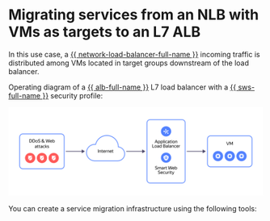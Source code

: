 # Migrating services from an NLB with VMs as targets to an L7 ALB


In this use case, a [{{ network-load-balancer-full-name }}](../../network-load-balancer/) incoming traffic is distributed among VMs located in target groups downstream of the load balancer.

Operating diagram of a [{{ alb-full-name }}](../../application-load-balancer/) L7 load balancer with a [{{ sws-full-name }}](../../smartwebsecurity/) security profile:

![image](../../_assets/tutorials/security/nlb-with-target-resource-vm.svg)

You can create a service migration infrastructure using the following tools:
